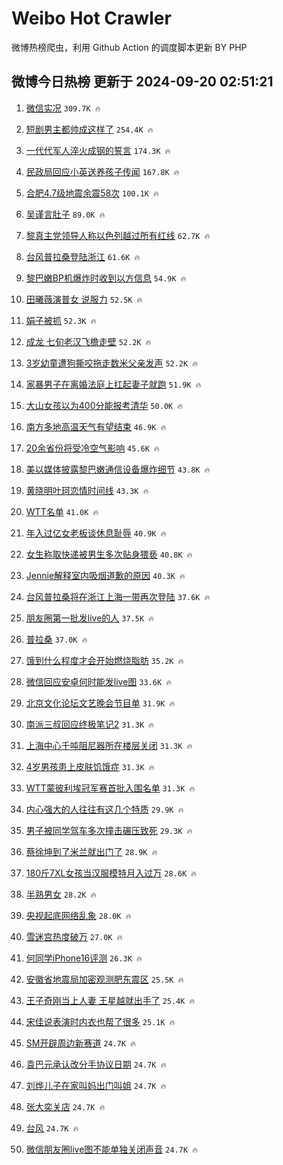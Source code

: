 # Weibo Hot Crawler 



微博热榜爬虫，利用 Github Action 的调度脚本更新 BY PHP 


## 微博今日热榜 更新于 2024-09-20 02:51:21 
1. [微信实况](https://s.weibo.com/weibo?q=%E5%BE%AE%E4%BF%A1%E5%AE%9E%E5%86%B5&t=31&band_rank=1&Refer=top) `309.7K 🔥` 

1. [短剧男主都帅成这样了](https://s.weibo.com/weibo?q=%E7%9F%AD%E5%89%A7%E7%94%B7%E4%B8%BB%E9%83%BD%E5%B8%85%E6%88%90%E8%BF%99%E6%A0%B7%E4%BA%86&t=31&band_rank=2&Refer=top) `254.4K 🔥` 

1. [一代代军人淬火成钢的誓言](https://s.weibo.com/weibo?q=%23%E4%B8%80%E4%BB%A3%E4%BB%A3%E5%86%9B%E4%BA%BA%E6%B7%AC%E7%81%AB%E6%88%90%E9%92%A2%E7%9A%84%E8%AA%93%E8%A8%80%23&t=31&band_rank=3&Refer=top) `174.3K 🔥` 

1. [民政局回应小英送养孩子传闻](https://s.weibo.com/weibo?q=%23%E6%B0%91%E6%94%BF%E5%B1%80%E5%9B%9E%E5%BA%94%E5%B0%8F%E8%8B%B1%E9%80%81%E5%85%BB%E5%AD%A9%E5%AD%90%E4%BC%A0%E9%97%BB%23&t=31&band_rank=4&Refer=top) `167.8K 🔥` 

1. [合肥4.7级地震余震58次](https://s.weibo.com/weibo?q=%23%E5%90%88%E8%82%A54.7%E7%BA%A7%E5%9C%B0%E9%9C%87%E4%BD%99%E9%9C%8758%E6%AC%A1%23&t=31&band_rank=5&Refer=top) `100.1K 🔥` 

1. [吴谨言肚子](https://s.weibo.com/weibo?q=%E5%90%B4%E8%B0%A8%E8%A8%80%E8%82%9A%E5%AD%90&t=31&band_rank=6&Refer=top) `89.0K 🔥` 

1. [黎真主党领导人称以色列越过所有红线](https://s.weibo.com/weibo?q=%23%E9%BB%8E%E7%9C%9F%E4%B8%BB%E5%85%9A%E9%A2%86%E5%AF%BC%E4%BA%BA%E7%A7%B0%E4%BB%A5%E8%89%B2%E5%88%97%E8%B6%8A%E8%BF%87%E6%89%80%E6%9C%89%E7%BA%A2%E7%BA%BF%23&t=31&band_rank=7&Refer=top) `62.7K 🔥` 

1. [台风普拉桑登陆浙江](https://s.weibo.com/weibo?q=%23%E5%8F%B0%E9%A3%8E%E6%99%AE%E6%8B%89%E6%A1%91%E7%99%BB%E9%99%86%E6%B5%99%E6%B1%9F%23&t=31&band_rank=8&Refer=top) `61.6K 🔥` 

1. [黎巴嫩BP机爆炸时收到以方信息](https://s.weibo.com/weibo?q=%23%E9%BB%8E%E5%B7%B4%E5%AB%A9BP%E6%9C%BA%E7%88%86%E7%82%B8%E6%97%B6%E6%94%B6%E5%88%B0%E4%BB%A5%E6%96%B9%E4%BF%A1%E6%81%AF%23&t=31&band_rank=9&Refer=top) `54.9K 🔥` 

1. [田曦薇演普女 说服力](https://s.weibo.com/weibo?q=%E7%94%B0%E6%9B%A6%E8%96%87%E6%BC%94%E6%99%AE%E5%A5%B3%20%E8%AF%B4%E6%9C%8D%E5%8A%9B&t=31&band_rank=10&Refer=top) `52.5K 🔥` 

1. [娟子被抓](https://s.weibo.com/weibo?q=%E5%A8%9F%E5%AD%90%E8%A2%AB%E6%8A%93&t=31&band_rank=11&Refer=top) `52.3K 🔥` 

1. [成龙 七旬老汉飞檐走壁](https://s.weibo.com/weibo?q=%E6%88%90%E9%BE%99%20%E4%B8%83%E6%97%AC%E8%80%81%E6%B1%89%E9%A3%9E%E6%AA%90%E8%B5%B0%E5%A3%81&t=31&band_rank=12&Refer=top) `52.2K 🔥` 

1. [3岁幼童遭狗撕咬拖走数米父亲发声](https://s.weibo.com/weibo?q=%233%E5%B2%81%E5%B9%BC%E7%AB%A5%E9%81%AD%E7%8B%97%E6%92%95%E5%92%AC%E6%8B%96%E8%B5%B0%E6%95%B0%E7%B1%B3%E7%88%B6%E4%BA%B2%E5%8F%91%E5%A3%B0%23&t=31&band_rank=13&Refer=top) `52.2K 🔥` 

1. [家暴男子在离婚法庭上扛起妻子就跑](https://s.weibo.com/weibo?q=%23%E5%AE%B6%E6%9A%B4%E7%94%B7%E5%AD%90%E5%9C%A8%E7%A6%BB%E5%A9%9A%E6%B3%95%E5%BA%AD%E4%B8%8A%E6%89%9B%E8%B5%B7%E5%A6%BB%E5%AD%90%E5%B0%B1%E8%B7%91%23&t=31&band_rank=14&Refer=top) `51.9K 🔥` 

1. [大山女孩以为400分能报考清华](https://s.weibo.com/weibo?q=%E5%A4%A7%E5%B1%B1%E5%A5%B3%E5%AD%A9%E4%BB%A5%E4%B8%BA400%E5%88%86%E8%83%BD%E6%8A%A5%E8%80%83%E6%B8%85%E5%8D%8E&t=31&band_rank=15&Refer=top) `50.0K 🔥` 

1. [南方多地高温天气有望结束](https://s.weibo.com/weibo?q=%23%E5%8D%97%E6%96%B9%E5%A4%9A%E5%9C%B0%E9%AB%98%E6%B8%A9%E5%A4%A9%E6%B0%94%E6%9C%89%E6%9C%9B%E7%BB%93%E6%9D%9F%23&t=31&band_rank=16&Refer=top) `46.9K 🔥` 

1. [20余省份将受冷空气影响](https://s.weibo.com/weibo?q=%2320%E4%BD%99%E7%9C%81%E4%BB%BD%E5%B0%86%E5%8F%97%E5%86%B7%E7%A9%BA%E6%B0%94%E5%BD%B1%E5%93%8D%23&t=31&band_rank=17&Refer=top) `45.6K 🔥` 

1. [美以媒体披露黎巴嫩通信设备爆炸细节](https://s.weibo.com/weibo?q=%23%E7%BE%8E%E4%BB%A5%E5%AA%92%E4%BD%93%E6%8A%AB%E9%9C%B2%E9%BB%8E%E5%B7%B4%E5%AB%A9%E9%80%9A%E4%BF%A1%E8%AE%BE%E5%A4%87%E7%88%86%E7%82%B8%E7%BB%86%E8%8A%82%23&t=31&band_rank=18&Refer=top) `43.8K 🔥` 

1. [黄晓明叶珂恋情时间线](https://s.weibo.com/weibo?q=%23%E9%BB%84%E6%99%93%E6%98%8E%E5%8F%B6%E7%8F%82%E6%81%8B%E6%83%85%E6%97%B6%E9%97%B4%E7%BA%BF%23&t=31&band_rank=19&Refer=top) `43.3K 🔥` 

1. [WTT名单](https://s.weibo.com/weibo?q=WTT%E5%90%8D%E5%8D%95&t=31&band_rank=20&Refer=top) `41.0K 🔥` 

1. [年入过亿女老板谈休息耻辱](https://s.weibo.com/weibo?q=%23%E5%B9%B4%E5%85%A5%E8%BF%87%E4%BA%BF%E5%A5%B3%E8%80%81%E6%9D%BF%E8%B0%88%E4%BC%91%E6%81%AF%E8%80%BB%E8%BE%B1%23&t=31&band_rank=21&Refer=top) `40.9K 🔥` 

1. [女生称取快递被男生多次贴身猥亵](https://s.weibo.com/weibo?q=%23%E5%A5%B3%E7%94%9F%E7%A7%B0%E5%8F%96%E5%BF%AB%E9%80%92%E8%A2%AB%E7%94%B7%E7%94%9F%E5%A4%9A%E6%AC%A1%E8%B4%B4%E8%BA%AB%E7%8C%A5%E4%BA%B5%23&t=31&band_rank=22&Refer=top) `40.8K 🔥` 

1. [Jennie解释室内吸烟道歉的原因](https://s.weibo.com/weibo?q=%23Jennie%E8%A7%A3%E9%87%8A%E5%AE%A4%E5%86%85%E5%90%B8%E7%83%9F%E9%81%93%E6%AD%89%E7%9A%84%E5%8E%9F%E5%9B%A0%23&t=31&band_rank=23&Refer=top) `40.3K 🔥` 

1. [台风普拉桑将在浙江上海一带再次登陆](https://s.weibo.com/weibo?q=%23%E5%8F%B0%E9%A3%8E%E6%99%AE%E6%8B%89%E6%A1%91%E5%B0%86%E5%9C%A8%E6%B5%99%E6%B1%9F%E4%B8%8A%E6%B5%B7%E4%B8%80%E5%B8%A6%E5%86%8D%E6%AC%A1%E7%99%BB%E9%99%86%23&t=31&band_rank=24&Refer=top) `37.6K 🔥` 

1. [朋友圈第一批发live的人](https://s.weibo.com/weibo?q=%23%E6%9C%8B%E5%8F%8B%E5%9C%88%E7%AC%AC%E4%B8%80%E6%89%B9%E5%8F%91live%E7%9A%84%E4%BA%BA%23&t=31&band_rank=25&Refer=top) `37.5K 🔥` 

1. [普拉桑](https://s.weibo.com/weibo?q=%E6%99%AE%E6%8B%89%E6%A1%91&t=31&band_rank=26&Refer=top) `37.0K 🔥` 

1. [饿到什么程度才会开始燃烧脂肪](https://s.weibo.com/weibo?q=%23%E9%A5%BF%E5%88%B0%E4%BB%80%E4%B9%88%E7%A8%8B%E5%BA%A6%E6%89%8D%E4%BC%9A%E5%BC%80%E5%A7%8B%E7%87%83%E7%83%A7%E8%84%82%E8%82%AA%23&t=31&band_rank=27&Refer=top) `35.2K 🔥` 

1. [微信回应安卓何时能发live图](https://s.weibo.com/weibo?q=%23%E5%BE%AE%E4%BF%A1%E5%9B%9E%E5%BA%94%E5%AE%89%E5%8D%93%E4%BD%95%E6%97%B6%E8%83%BD%E5%8F%91live%E5%9B%BE%23&t=31&band_rank=28&Refer=top) `33.6K 🔥` 

1. [北京文化论坛文艺晚会节目单](https://s.weibo.com/weibo?q=%23%E5%8C%97%E4%BA%AC%E6%96%87%E5%8C%96%E8%AE%BA%E5%9D%9B%E6%96%87%E8%89%BA%E6%99%9A%E4%BC%9A%E8%8A%82%E7%9B%AE%E5%8D%95%23&t=31&band_rank=29&Refer=top) `31.9K 🔥` 

1. [南派三叔回应终极笔记2](https://s.weibo.com/weibo?q=%23%E5%8D%97%E6%B4%BE%E4%B8%89%E5%8F%94%E5%9B%9E%E5%BA%94%E7%BB%88%E6%9E%81%E7%AC%94%E8%AE%B02%23&t=31&band_rank=30&Refer=top) `31.3K 🔥` 

1. [上海中心千吨阻尼器所在楼层关闭](https://s.weibo.com/weibo?q=%23%E4%B8%8A%E6%B5%B7%E4%B8%AD%E5%BF%83%E5%8D%83%E5%90%A8%E9%98%BB%E5%B0%BC%E5%99%A8%E6%89%80%E5%9C%A8%E6%A5%BC%E5%B1%82%E5%85%B3%E9%97%AD%23&t=31&band_rank=31&Refer=top) `31.3K 🔥` 

1. [4岁男孩患上皮肤饥饿症](https://s.weibo.com/weibo?q=%234%E5%B2%81%E7%94%B7%E5%AD%A9%E6%82%A3%E4%B8%8A%E7%9A%AE%E8%82%A4%E9%A5%A5%E9%A5%BF%E7%97%87%23&t=31&band_rank=32&Refer=top) `31.3K 🔥` 

1. [WTT蒙彼利埃冠军赛首批入围名单](https://s.weibo.com/weibo?q=%23WTT%E8%92%99%E5%BD%BC%E5%88%A9%E5%9F%83%E5%86%A0%E5%86%9B%E8%B5%9B%E9%A6%96%E6%89%B9%E5%85%A5%E5%9B%B4%E5%90%8D%E5%8D%95%23&t=31&band_rank=33&Refer=top) `31.3K 🔥` 

1. [内心强大的人往往有这几个特质](https://s.weibo.com/weibo?q=%23%E5%86%85%E5%BF%83%E5%BC%BA%E5%A4%A7%E7%9A%84%E4%BA%BA%E5%BE%80%E5%BE%80%E6%9C%89%E8%BF%99%E5%87%A0%E4%B8%AA%E7%89%B9%E8%B4%A8%23&t=31&band_rank=34&Refer=top) `29.9K 🔥` 

1. [男子被同学驾车多次撞击碾压致死](https://s.weibo.com/weibo?q=%23%E7%94%B7%E5%AD%90%E8%A2%AB%E5%90%8C%E5%AD%A6%E9%A9%BE%E8%BD%A6%E5%A4%9A%E6%AC%A1%E6%92%9E%E5%87%BB%E7%A2%BE%E5%8E%8B%E8%87%B4%E6%AD%BB%23&t=31&band_rank=35&Refer=top) `29.3K 🔥` 

1. [蔡徐坤到了米兰就出门了](https://s.weibo.com/weibo?q=%23%E8%94%A1%E5%BE%90%E5%9D%A4%E5%88%B0%E4%BA%86%E7%B1%B3%E5%85%B0%E5%B0%B1%E5%87%BA%E9%97%A8%E4%BA%86%23&t=31&band_rank=36&Refer=top) `28.9K 🔥` 

1. [180斤7XL女孩当汉服模特月入过万](https://s.weibo.com/weibo?q=%23180%E6%96%A47XL%E5%A5%B3%E5%AD%A9%E5%BD%93%E6%B1%89%E6%9C%8D%E6%A8%A1%E7%89%B9%E6%9C%88%E5%85%A5%E8%BF%87%E4%B8%87%23&t=31&band_rank=37&Refer=top) `28.6K 🔥` 

1. [半熟男女](https://s.weibo.com/weibo?q=%E5%8D%8A%E7%86%9F%E7%94%B7%E5%A5%B3&t=31&band_rank=38&Refer=top) `28.2K 🔥` 

1. [央视起底网络乱象](https://s.weibo.com/weibo?q=%23%E5%A4%AE%E8%A7%86%E8%B5%B7%E5%BA%95%E7%BD%91%E7%BB%9C%E4%B9%B1%E8%B1%A1%23&t=31&band_rank=39&Refer=top) `28.0K 🔥` 

1. [雪迷宫热度破万](https://s.weibo.com/weibo?q=%23%E9%9B%AA%E8%BF%B7%E5%AE%AB%E7%83%AD%E5%BA%A6%E7%A0%B4%E4%B8%87%23&t=31&band_rank=40&Refer=top) `27.0K 🔥` 

1. [何同学iPhone16评测](https://s.weibo.com/weibo?q=%23%E4%BD%95%E5%90%8C%E5%AD%A6iPhone16%E8%AF%84%E6%B5%8B%23&t=31&band_rank=41&Refer=top) `26.3K 🔥` 

1. [安徽省地震局加密观测肥东震区](https://s.weibo.com/weibo?q=%23%E5%AE%89%E5%BE%BD%E7%9C%81%E5%9C%B0%E9%9C%87%E5%B1%80%E5%8A%A0%E5%AF%86%E8%A7%82%E6%B5%8B%E8%82%A5%E4%B8%9C%E9%9C%87%E5%8C%BA%23&t=31&band_rank=42&Refer=top) `25.5K 🔥` 

1. [王子奇刚当上人妻 王星越就出手了](https://s.weibo.com/weibo?q=%E7%8E%8B%E5%AD%90%E5%A5%87%E5%88%9A%E5%BD%93%E4%B8%8A%E4%BA%BA%E5%A6%BB%20%E7%8E%8B%E6%98%9F%E8%B6%8A%E5%B0%B1%E5%87%BA%E6%89%8B%E4%BA%86&t=31&band_rank=43&Refer=top) `25.4K 🔥` 

1. [宋佳说表演时内衣也帮了很多](https://s.weibo.com/weibo?q=%23%E5%AE%8B%E4%BD%B3%E8%AF%B4%E8%A1%A8%E6%BC%94%E6%97%B6%E5%86%85%E8%A1%A3%E4%B9%9F%E5%B8%AE%E4%BA%86%E5%BE%88%E5%A4%9A%23&t=31&band_rank=44&Refer=top) `25.1K 🔥` 

1. [SM开辟周边新赛道](https://s.weibo.com/weibo?q=%23SM%E5%BC%80%E8%BE%9F%E5%91%A8%E8%BE%B9%E6%96%B0%E8%B5%9B%E9%81%93%23&t=31&band_rank=45&Refer=top) `24.7K 🔥` 

1. [袁巴元承认改分手协议日期](https://s.weibo.com/weibo?q=%23%E8%A2%81%E5%B7%B4%E5%85%83%E6%89%BF%E8%AE%A4%E6%94%B9%E5%88%86%E6%89%8B%E5%8D%8F%E8%AE%AE%E6%97%A5%E6%9C%9F%23&t=31&band_rank=46&Refer=top) `24.7K 🔥` 

1. [刘烨儿子在家叫妈出门叫姐](https://s.weibo.com/weibo?q=%E5%88%98%E7%83%A8%E5%84%BF%E5%AD%90%E5%9C%A8%E5%AE%B6%E5%8F%AB%E5%A6%88%E5%87%BA%E9%97%A8%E5%8F%AB%E5%A7%90&t=31&band_rank=47&Refer=top) `24.7K 🔥` 

1. [张大奕关店](https://s.weibo.com/weibo?q=%23%E5%BC%A0%E5%A4%A7%E5%A5%95%E5%85%B3%E5%BA%97%23&t=31&band_rank=48&Refer=top) `24.7K 🔥` 

1. [台风](https://s.weibo.com/weibo?q=%E5%8F%B0%E9%A3%8E&t=31&band_rank=49&Refer=top) `24.7K 🔥` 

1. [微信朋友圈live图不能单独关闭声音](https://s.weibo.com/weibo?q=%23%E5%BE%AE%E4%BF%A1%E6%9C%8B%E5%8F%8B%E5%9C%88live%E5%9B%BE%E4%B8%8D%E8%83%BD%E5%8D%95%E7%8B%AC%E5%85%B3%E9%97%AD%E5%A3%B0%E9%9F%B3%23&t=31&band_rank=50&Refer=top) `24.7K 🔥` 

